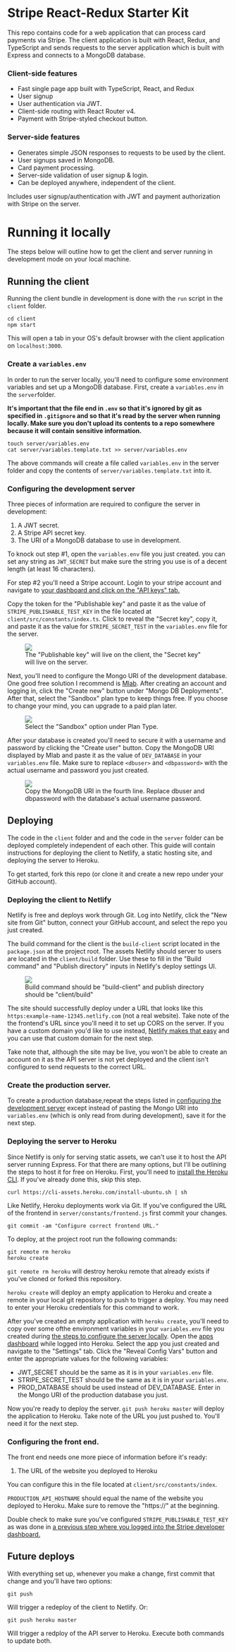 # Stripe React-Redux Starter Kit

This repo contains code for a web application that can process card payments via Stripe. The client application is built with React, Redux, and TypeScript and sends requests to the server application which is built with Express and connects to a MongoDB database.

### Client-side features

- Fast single page app built with TypeScript, React, and Redux
- User signup
- User authentication via JWT.
- Client-side routing with React Router v4.
- Payment with Stripe-styled checkout button.

### Server-side features

- Generates simple JSON responses to requests to be used by the client.
- User signups saved in MongoDB.
- Card payment processing.
- Server-side validation of user signup & login.
- Can be deployed anywhere, independent of the client.

Includes user signup/authentication with JWT and payment authorization with Stripe on the server.

# Running it locally

The steps below will outline how to get the client and server running in development mode on your local machine.

## Running the client

Running the client bundle in development is done with the `run` script in the `client` folder.

```shell
cd client
npm start
```

This will open a tab in your OS's default browser with the client application on `localhost:3000`.

### Create a `variables.env`

In order to run the server locally, you'll need to configure some environment variables and set up a MongoDB database. First, create a `variables.env` in the `server`folder.

**It's important that the file end in `.env` so that it's ignored by git as specified in `.gitignore` and so that it's read by the server when running locally. Make sure you don't upload its contents to a repo somewhere because it will contain sensitive information.**

```shell
touch server/variables.env
cat server/variables.template.txt >> server/variables.env
```

The above commands will create a file called `variables.env` in the server folder and copy the contents of `server/variables.template.txt` into it.

### Configuring the development server

Three pieces of information are required to configure the server in development:

1.  A JWT secret.
2.  A Stripe API secret key.
3.  The URI of a MongoDB database to use in development.

To knock out step #1, open the `variables.env` file you just created. you can set any string as `JWT_SECRET` but make sure the string you use is of a decent length (at least 16 characters).

For step #2 you'll need a Stripe account. Login to your stripe account and navigate to [your dashboard and click on the "API keys" tab.](https://dashboard.stripe.com/account/apikeys)

Copy the token for the "Publishable key" and paste it as the value of `STRIPE_PUBLISHABLE_TEST_KEY` in the file located at `client/src/constants/index.ts`. Click to reveal the "Secret key", copy it, and paste it as the value for `STRIPE_SECRET_TEST` in the `variables.env` file for the server.

<figure>
<img src="https://i.imgur.com/ABGHIUP.png">
<figcaption>The "Publishable key" will live on the client, the "Secret key" will live on the server.</figcaption>
</figure>

Next, you'll need to configure the Mongo URI of the development database. One good free solution I recommend is [Mlab](https://mlab.com/home). After creating an account and logging in, click the "Create new" button under "Mongo DB Deployments". After that, select the "Sandbox" plan type to keep things free. If you choose to change your mind, you can upgrade to a paid plan later.

<figure>
<img src="https://i.imgur.com/tfCM5Lx.png">
<figcaption>Select the "Sandbox" option under Plan Type.</figcaption>
</figure>

After your database is created you'll need to secure it with a username and password by clicking the "Create user" button. Copy the MongoDB URI displayed by Mlab and paste it as the value of `DEV_DATABASE` in your `variables.env` file. Make sure to replace `<dbuser>` and `<dbpassword>` with the actual username and password you just created.

<figure>
<img src="https://i.imgur.com/yTlLgl7.png">
<figcaption>Copy the MongoDB URI in the fourth line. Replace dbuser and dbpassword with the database's actual username password.</figcaption>
</figure>

## Deploying

The code in the `client` folder and and the code in the `server` folder can be deployed completely independent of each other. This guide will contain instructions for deploying the client to Netlify, a static hosting site, and deploying the server to Heroku.

To get started, fork this repo (or clone it and create a new repo under your GitHub account).

### Deploying the client to Netlify

Netlify is free and deploys work through Git. Log into Netlify, click the "New site from Git" button, connect your GitHub account, and select the repo you just created.

The build command for the client is the `build-client` script located in the `package.json` at the project root. The assets Netlify should server to users are located in the `client/build` folder. Use these to fill in the "Build command" and "Publish directory" inputs in Netlify's deploy settings UI.

<figure>
<img src="https://i.imgur.com/KYunrA5.png">
<figcaption>Build command should be "build-client" and publish directory should be "client/build" </figcaption>
</figure>

The site should successfully deploy under a URL that looks like this `https:example-name-12345.netlify.com` (not a real website). Take note of the the frontend's URL since you'll need it to set up CORS on the server. If you have a custom domain you'd like to use instead, [Netlify makes that easy](https://www.netlify.com/docs/custom-domains/) and you can use that custom domain for the next step.

Take note that, although the site may be live, you won't be able to create an account on it as the API server is not yet deployed and the client isn't configured to send requests to the correct URL.

### Create the production server.

To create a production database,repeat the steps listed in <a href="#configuring-the-development-server">configuring the development server</a> except instead of pasting the Mongo URI into `variables.env` (which is only read from during development), save it for the next step.

### Deploying the server to Heroku

Since Netlify is only for serving static assets, we can't use it to host the API server running Express. For that there are many options, but I'll be outlining the steps to host it for free on Heroku. First, you'll need to [install the Heroku CLI](https://devcenter.heroku.com/articles/heroku-cli#standalone-installation). If you've already done this, skip this step.

```shell
curl https://cli-assets.heroku.com/install-ubuntu.sh | sh
```

Like Netlify, Heroku deployments work via Git. If you've configured the URL of the frontend in `server/constants/frontend.js` first commit your changes.

```shell
git commit -am "Configure correct frontend URL."
```

To deploy, at the project root run the following commands:

```shell
git remote rm heroku
heroku create
```

`git remote rm heroku` will destroy heroku remote that already exists if you've cloned or forked this repository.

`heroku create` will deploy an empty application to Heroku and create a remote in your local git repository to push to trigger a deploy. You may need to enter your Heroku credentials for this command to work.

After you've created an empty application with `heroku create`, you'll need to copy over some ofthe environment variables in your `variables.env` file you created during <a href="#configuring-the-production-server">the steps to configure the server locally</a>. Open the [apps dashboard](https://dashboard.heroku.com/apps) while logged into Heroku. Select the app you just created and navigate to the "Settings" tab. Click the "Reveal Config Vars" button and enter the appropriate values for the following variables:

- JWT_SECRET should be the same as it is in your `variables.env` file.
- STRIPE_SECRET_TEST should be the same as it is in your `variables.env`.
- PROD_DATABASE should be used instead of DEV_DATABASE. Enter in the Mongo URI of the production database you just.

Now you're ready to deploy the server. `git push heroku master` will deploy the application to Heroku. Take note of the URL you just pushed to. You'll need it for the next step.

### Configuring the front end.

The front end needs one more piece of information before it's ready:

1.  The URL of the website you deployed to Heroku

You can configure this in the file located at `client/src/constants/index`.

`PRODUCTION_API_HOSTNAME` should equal the name of the website you deployed to Heroku. Make sure to remove the "https://" at the beginning.

Double check to make sure you've configured `STRIPE_PUBLISHABLE_TEST_KEY` as was done in <a href="#configuring-the-production-server">a previous step where you logged into the Stripe developer dashboard.</a>

## Future deploys

With everything set up, whenever you make a change, first commit that change and you'll have two options:

`git push`

Will trigger a redeploy of the client to Netlify. Or:

`git push heroku master`

Will trigger a redploy of the API server to Heroku. Execute both commands to update both.
